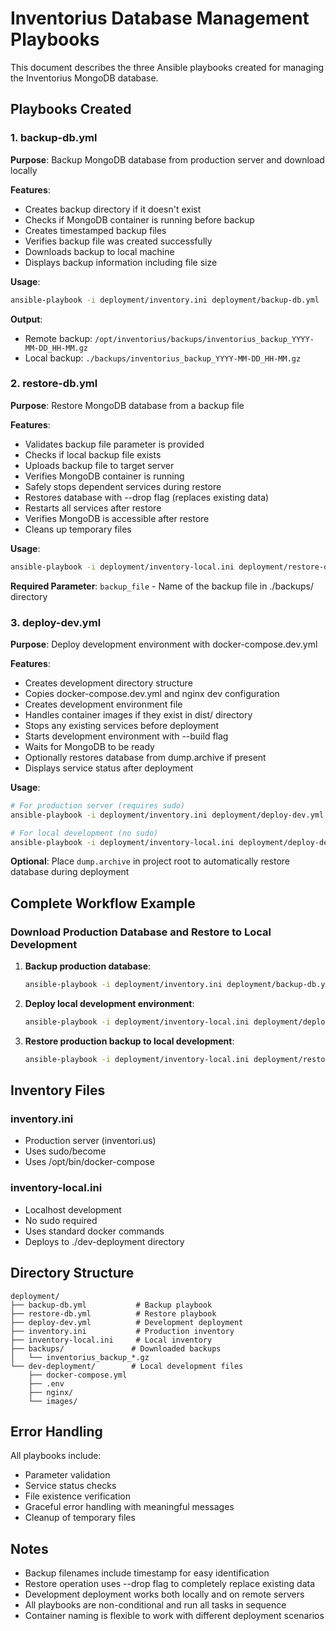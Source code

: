 # Inventorius Database Management Playbooks

This document describes the three Ansible playbooks created for managing the Inventorius MongoDB database.

## Playbooks Created

### 1. backup-db.yml
**Purpose**: Backup MongoDB database from production server and download locally

**Features**:
- Creates backup directory if it doesn't exist
- Checks if MongoDB container is running before backup
- Creates timestamped backup files
- Verifies backup file was created successfully  
- Downloads backup to local machine
- Displays backup information including file size

**Usage**:
```bash
ansible-playbook -i deployment/inventory.ini deployment/backup-db.yml
```

**Output**: 
- Remote backup: `/opt/inventorius/backups/inventorius_backup_YYYY-MM-DD_HH-MM.gz`
- Local backup: `./backups/inventorius_backup_YYYY-MM-DD_HH-MM.gz`

### 2. restore-db.yml  
**Purpose**: Restore MongoDB database from a backup file

**Features**:
- Validates backup file parameter is provided
- Checks if local backup file exists
- Uploads backup file to target server
- Verifies MongoDB container is running
- Safely stops dependent services during restore
- Restores database with --drop flag (replaces existing data)
- Restarts all services after restore
- Verifies MongoDB is accessible after restore
- Cleans up temporary files

**Usage**:
```bash
ansible-playbook -i deployment/inventory-local.ini deployment/restore-db.yml -e "backup_file=inventorius_backup_2025-09-20_22-55.gz"
```

**Required Parameter**: `backup_file` - Name of the backup file in ./backups/ directory

### 3. deploy-dev.yml
**Purpose**: Deploy development environment with docker-compose.dev.yml

**Features**:
- Creates development directory structure
- Copies docker-compose.dev.yml and nginx dev configuration
- Creates development environment file
- Handles container images if they exist in dist/ directory
- Stops any existing services before deployment
- Starts development environment with --build flag
- Waits for MongoDB to be ready
- Optionally restores database from dump.archive if present
- Displays service status after deployment

**Usage**:
```bash
# For production server (requires sudo)
ansible-playbook -i deployment/inventory.ini deployment/deploy-dev.yml

# For local development (no sudo)
ansible-playbook -i deployment/inventory-local.ini deployment/deploy-dev.yml
```

**Optional**: Place `dump.archive` in project root to automatically restore database during deployment

## Complete Workflow Example

### Download Production Database and Restore to Local Development

1. **Backup production database**:
   ```bash
   ansible-playbook -i deployment/inventory.ini deployment/backup-db.yml
   ```

2. **Deploy local development environment**:
   ```bash
   ansible-playbook -i deployment/inventory-local.ini deployment/deploy-dev.yml
   ```

3. **Restore production backup to local development**:
   ```bash
   ansible-playbook -i deployment/inventory-local.ini deployment/restore-db.yml -e "backup_file=inventorius_backup_2025-09-20_22-55.gz"
   ```

## Inventory Files

### inventory.ini
- Production server (inventori.us)
- Uses sudo/become
- Uses /opt/bin/docker-compose

### inventory-local.ini  
- Localhost development
- No sudo required
- Uses standard docker commands
- Deploys to ./dev-deployment directory

## Directory Structure

```
deployment/
├── backup-db.yml           # Backup playbook
├── restore-db.yml          # Restore playbook  
├── deploy-dev.yml          # Development deployment
├── inventory.ini           # Production inventory
├── inventory-local.ini     # Local inventory
├── backups/               # Downloaded backups
│   └── inventorius_backup_*.gz
└── dev-deployment/        # Local development files
    ├── docker-compose.yml
    ├── .env
    ├── nginx/
    └── images/
```

## Error Handling

All playbooks include:
- Parameter validation
- Service status checks  
- File existence verification
- Graceful error handling with meaningful messages
- Cleanup of temporary files

## Notes

- Backup filenames include timestamp for easy identification
- Restore operation uses --drop flag to completely replace existing data
- Development deployment works both locally and on remote servers
- All playbooks are non-conditional and run all tasks in sequence
- Container naming is flexible to work with different deployment scenarios